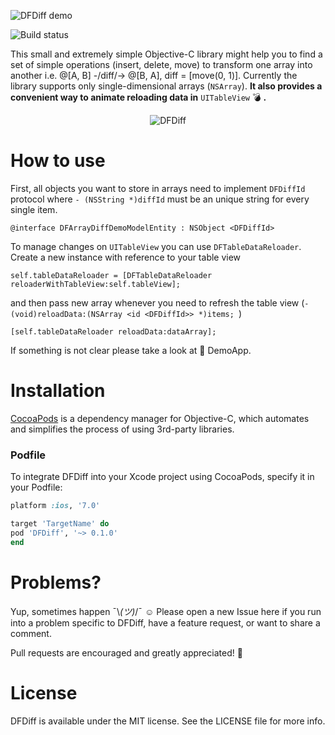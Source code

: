<p align="left">
  <img src="https://raw.github.com/marciniwanicki/DFDiff/Resources/dfdiff.png" alt="DFDiff demo" title="DFDiff demo">
</p>

![Build status](https://travis-ci.org/marciniwanicki/DFDiff.svg?branch=master)

This small and extremely simple Objective-C library might help you to find a set of simple operations (insert, delete, move) to transform one array into another i.e. @[A, B] -/diff/-> @[B, A], diff = [move(0, 1)]. Currently the library supports only single-dimensional arrays (`NSArray`). **It also provides a convenient way to animate reloading data in** `UITableView` &#128163; **.**

<p align="center">
  <img src="https://raw.github.com/marciniwanicki/DFDiff/Resources/dfdiff-demo.gif" alt="DFDiff" title="DFDiff">
</p>

# How to use

First, all objects you want to store in arrays need to implement `DFDiffId` protocol where `- (NSString *)diffId` must be an unique string for every single item.

```objc
@interface DFArrayDiffDemoModelEntity : NSObject <DFDiffId>
```

To manage changes on `UITableView` you can use `DFTableDataReloader`.
Create a new instance with reference to your table view

```objc
self.tableDataReloader = [DFTableDataReloader reloaderWithTableView:self.tableView];
```

and then pass new array whenever you need to refresh the table view (`- (void)reloadData:(NSArray <id <DFDiffId>> *)items;
`)

```objc
[self.tableDataReloader reloadData:dataArray];
```
If something is not clear please take a look at 	&#128640; DemoApp.

# Installation

[CocoaPods](http://cocoapods.org) is a dependency manager for Objective-C, which automates and simplifies the process of using 3rd-party libraries.

### Podfile

To integrate DFDiff into your Xcode project using CocoaPods, specify it in your Podfile:

```ruby
platform :ios, '7.0'

target 'TargetName' do
pod 'DFDiff', '~> 0.1.0'
end
```

# Problems?

Yup, sometimes happen ¯\\_(ツ)_/¯ &#9786; Please open a new Issue here if you run into a problem specific to DFDiff, have a feature request, or want to share a comment.

Pull requests are encouraged and greatly appreciated! 	&#127866;

# License

DFDiff is available under the MIT license. See the LICENSE file for more info.
